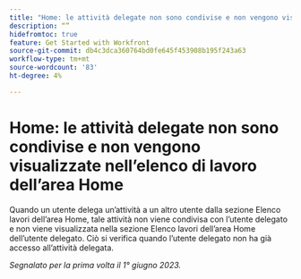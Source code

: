 ```yaml
---
title: "Home: le attività delegate non sono condivise e non vengono visualizzate nell’elenco di lavoro dell’area Home"
description: “”
hidefromtoc: true
feature: Get Started with Workfront
source-git-commit: db4c3dca360764bd0fe645f453908b195f243a63
workflow-type: tm+mt
source-wordcount: '83'
ht-degree: 4%

---
```



# Home: le attività delegate non sono condivise e non vengono visualizzate nell’elenco di lavoro dell’area Home

Quando un utente delega un’attività a un altro utente dalla sezione Elenco lavori dell’area Home, tale attività non viene condivisa con l’utente delegato e non viene visualizzata nella sezione Elenco lavori dell’area Home dell’utente delegato. Ciò si verifica quando l’utente delegato non ha già accesso all’attività delegata.

_Segnalato per la prima volta il 1° giugno 2023._
